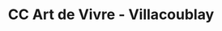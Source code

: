 ---
title: "CC Art de Vivre - Villacoublay"
url: /velizy-villacoublay/cc-art-de-vivre-villacoublay/
shop: centre commercial
---